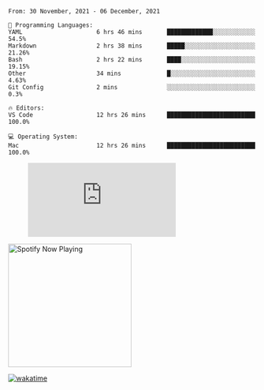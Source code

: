 <!--START_SECTION:waka-->
```text
From: 30 November, 2021 - 06 December, 2021

💬 Programming Languages: 
YAML                     6 hrs 46 mins       █████████████░░░░░░░░░░░░   54.5% 
Markdown                 2 hrs 38 mins       █████░░░░░░░░░░░░░░░░░░░░   21.26% 
Bash                     2 hrs 22 mins       ████░░░░░░░░░░░░░░░░░░░░░   19.15% 
Other                    34 mins             █░░░░░░░░░░░░░░░░░░░░░░░░   4.63% 
Git Config               2 mins              ░░░░░░░░░░░░░░░░░░░░░░░░░   0.3%

🔥 Editors: 
VS Code                  12 hrs 26 mins      █████████████████████████   100.0%

💻 Operating System: 
Mac                      12 hrs 26 mins      █████████████████████████   100.0%

```


<!--END_SECTION:waka-->

<figure><embed src="https://wakatime.com/share/@gregnrobinson/001c6d31-0c95-44f9-b6d7-9fd705354f62.svg"></embed></figure>

[<img src="https://spotify-now-playing-cyan-seven.vercel.app/api/spotify-playing" alt="Spotify Now Playing" width="250" />](https://open.spotify.com/user/gregnrobinson-ca)

[![wakatime](https://wakatime.com/badge/user/37718f76-572e-4513-b2c5-41c4d93d287a.svg)](https://wakatime.com/@37718f76-572e-4513-b2c5-41c4d93d287a)



